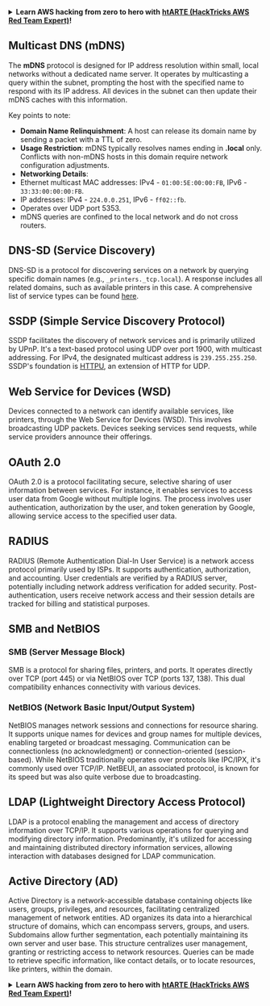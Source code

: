 <details>

<summary><strong>Learn AWS hacking from zero to hero with</strong> <a href="https://training.hacktricks.xyz/courses/arte"><strong>htARTE (HackTricks AWS Red Team Expert)</strong></a><strong>!</strong></summary>

Other ways to support HackTricks:

* If you want to see your **company advertised in HackTricks** or **download HackTricks in PDF** Check the [**SUBSCRIPTION PLANS**](https://github.com/sponsors/carlospolop)!
* Get the [**official PEASS & HackTricks swag**](https://peass.creator-spring.com)
* Discover [**The PEASS Family**](https://opensea.io/collection/the-peass-family), our collection of exclusive [**NFTs**](https://opensea.io/collection/the-peass-family)
* **Join the** 💬 [**Discord group**](https://discord.gg/hRep4RUj7f) or the [**telegram group**](https://t.me/peass) or **follow** us on **Twitter** 🐦 [**@hacktricks_live**](https://twitter.com/hacktricks_live)**.**
* **Share your hacking tricks by submitting PRs to the** [**HackTricks**](https://github.com/carlospolop/hacktricks) and [**HackTricks Cloud**](https://github.com/carlospolop/hacktricks-cloud) github repos.

</details>


## Multicast DNS (mDNS)

The **mDNS** protocol is designed for IP address resolution within small, local networks without a dedicated name server. It operates by multicasting a query within the subnet, prompting the host with the specified name to respond with its IP address. All devices in the subnet can then update their mDNS caches with this information.

Key points to note:
- **Domain Name Relinquishment**: A host can release its domain name by sending a packet with a TTL of zero.
- **Usage Restriction**: mDNS typically resolves names ending in **.local** only. Conflicts with non-mDNS hosts in this domain require network configuration adjustments.
- **Networking Details**:
- Ethernet multicast MAC addresses: IPv4 - `01:00:5E:00:00:FB`, IPv6 - `33:33:00:00:00:FB`.
- IP addresses: IPv4 - `224.0.0.251`, IPv6 - `ff02::fb`.
- Operates over UDP port 5353.
- mDNS queries are confined to the local network and do not cross routers.

## DNS-SD (Service Discovery)

DNS-SD is a protocol for discovering services on a network by querying specific domain names (e.g., `_printers._tcp.local`). A response includes all related domains, such as available printers in this case. A comprehensive list of service types can be found [here](http://www.dns-sd.org/ServiceTypes.html).

## SSDP (Simple Service Discovery Protocol)

SSDP facilitates the discovery of network services and is primarily utilized by UPnP. It's a text-based protocol using UDP over port 1900, with multicast addressing. For IPv4, the designated multicast address is `239.255.255.250`. SSDP's foundation is [HTTPU](https://en.wikipedia.org/wiki/HTTPU), an extension of HTTP for UDP.


## Web Service for Devices (WSD)
Devices connected to a network can identify available services, like printers, through the Web Service for Devices (WSD). This involves broadcasting UDP packets. Devices seeking services send requests, while service providers announce their offerings.

## OAuth 2.0
OAuth 2.0 is a protocol facilitating secure, selective sharing of user information between services. For instance, it enables services to access user data from Google without multiple logins. The process involves user authentication, authorization by the user, and token generation by Google, allowing service access to the specified user data.

## RADIUS
RADIUS (Remote Authentication Dial-In User Service) is a network access protocol primarily used by ISPs. It supports authentication, authorization, and accounting. User credentials are verified by a RADIUS server, potentially including network address verification for added security. Post-authentication, users receive network access and their session details are tracked for billing and statistical purposes.

## SMB and NetBIOS

### SMB (Server Message Block)
SMB is a protocol for sharing files, printers, and ports. It operates directly over TCP (port 445) or via NetBIOS over TCP (ports 137, 138). This dual compatibility enhances connectivity with various devices.

### NetBIOS (Network Basic Input/Output System)
NetBIOS manages network sessions and connections for resource sharing. It supports unique names for devices and group names for multiple devices, enabling targeted or broadcast messaging. Communication can be connectionless (no acknowledgment) or connection-oriented (session-based). While NetBIOS traditionally operates over protocols like IPC/IPX, it's commonly used over TCP/IP. NetBEUI, an associated protocol, is known for its speed but was also quite verbose due to broadcasting.

## LDAP (Lightweight Directory Access Protocol)
LDAP is a protocol enabling the management and access of directory information over TCP/IP. It supports various operations for querying and modifying directory information. Predominantly, it's utilized for accessing and maintaining distributed directory information services, allowing interaction with databases designed for LDAP communication.

## Active Directory (AD)
Active Directory is a network-accessible database containing objects like users, groups, privileges, and resources, facilitating centralized management of network entities. AD organizes its data into a hierarchical structure of domains, which can encompass servers, groups, and users. Subdomains allow further segmentation, each potentially maintaining its own server and user base. This structure centralizes user management, granting or restricting access to network resources. Queries can be made to retrieve specific information, like contact details, or to locate resources, like printers, within the domain.


<details>

<summary><strong>Learn AWS hacking from zero to hero with</strong> <a href="https://training.hacktricks.xyz/courses/arte"><strong>htARTE (HackTricks AWS Red Team Expert)</strong></a><strong>!</strong></summary>

Other ways to support HackTricks:

* If you want to see your **company advertised in HackTricks** or **download HackTricks in PDF** Check the [**SUBSCRIPTION PLANS**](https://github.com/sponsors/carlospolop)!
* Get the [**official PEASS & HackTricks swag**](https://peass.creator-spring.com)
* Discover [**The PEASS Family**](https://opensea.io/collection/the-peass-family), our collection of exclusive [**NFTs**](https://opensea.io/collection/the-peass-family)
* **Join the** 💬 [**Discord group**](https://discord.gg/hRep4RUj7f) or the [**telegram group**](https://t.me/peass) or **follow** us on **Twitter** 🐦 [**@hacktricks_live**](https://twitter.com/hacktricks_live)**.**
* **Share your hacking tricks by submitting PRs to the** [**HackTricks**](https://github.com/carlospolop/hacktricks) and [**HackTricks Cloud**](https://github.com/carlospolop/hacktricks-cloud) github repos.

</details>
